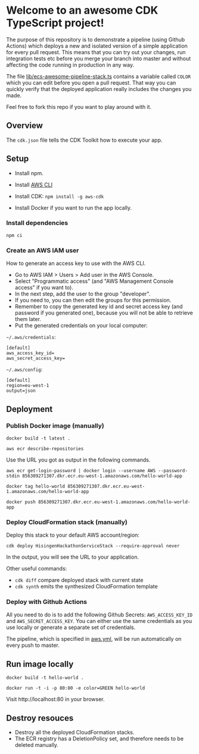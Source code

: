 # Welcome to an awesome CDK TypeScript project!

The purpose of this repository is to demonstrate a pipeline (using Github Actions) which deploys a new and isolated version of a simple application for every pull request. This means that you can try out your changes, run integration tests etc before you merge your branch into master and without affecting the code running in production in any way.

The file [lib/ecs-awesome-pipeline-stack.ts](lib/ecs-awesome-pipeline-stack.ts) contains a variable called `COLOR` which you can edit before you open a pull request. That way you can quickly verify that the deployed application really includes the changes you made.

Feel free to fork this repo if you want to play around with it.

## Overview

The `cdk.json` file tells the CDK Toolkit how to execute your app.

## Setup

* Install npm.

* Install [AWS CLI](https://docs.aws.amazon.com/cli/latest/userguide/install-cliv2.html)

* Install CDK: `npm install -g aws-cdk`

* Install Docker if you want to run the app locally.

### Install dependencies

    npm ci

### Create an AWS IAM user

How to generate an access key to use with the AWS CLI.
- Go to AWS IAM > Users > Add user in the AWS Console.
- Select "Programmatic access" (and "AWS Management Console access" if you want to).
- In the next step, add the user to the group "developer".
- If you need to, you can then edit the groups for this permission.
- Remember to copy the generated key id and secret access key (and password if you generated one), because you will not be able to retrieve them later.
- Put the generated credentials on your local computer:

`~/.aws/credentials`:

    [default]
    aws_access_key_id=
    aws_secret_access_key=

`~/.aws/config`:

    [default]
    region=eu-west-1
    output=json


## Deployment

### Publish Docker image (manually)

    docker build -t latest .

    aws ecr describe-repositories

Use the URL you got as output in the following commands.

    aws ecr get-login-password | docker login --username AWS --password-stdin 856309271307.dkr.ecr.eu-west-1.amazonaws.com/hello-world-app

    docker tag hello-world 856309271307.dkr.ecr.eu-west-1.amazonaws.com/hello-world-app

    docker push 856309271307.dkr.ecr.eu-west-1.amazonaws.com/hello-world-app


### Deploy CloudFormation stack (manually)

Deploy this stack to your default AWS account/region:

    cdk deploy HisingenHackathonServiceStack --require-approval never

In the output, you will see the URL to your application.

Other useful commands:

 * `cdk diff`        compare deployed stack with current state
 * `cdk synth`       emits the synthesized CloudFormation template


### Deploy with Github Actions
All you need to do is to add the following Github Secrets: `AWS_ACCESS_KEY_ID` and `AWS_SECRET_ACCESS_KEY`. You can either use the same credentials as you use locally or generate a separate set of credentials.


The pipeline, which is specified in [aws.yml](.github/workflows/aws.yml), will be run automatically on every push to master.

## Run image locally 

    docker build -t hello-world .

    docker run -t -i -p 80:80 -e color=GREEN hello-world

Visit http://localhost:80 in your browser.

## Destroy resouces

* Destroy all the deployed CloudFormation stacks.
* The ECR registry has a DeletionPolicy set, and therefore needs to be deleted manually.
